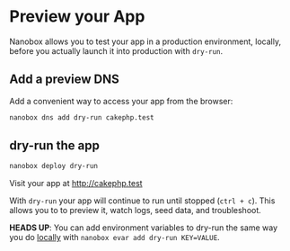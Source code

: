 # Preview your App

Nanobox allows you to test your app in a production environment, locally, before you actually launch it into production with `dry-run`.

## Add a preview DNS
Add a convenient way to access your app from the browser:

```bash
nanobox dns add dry-run cakephp.test
```

## dry-run the app

```bash
nanobox deploy dry-run
```

Visit your app at <a href="http://cakephp.test" target="\_blank">http://cakephp.test</a>

With `dry-run` your app will continue to run until stopped (`ctrl + c`). This allows you to to preview it, watch logs, seed data, and troubleshoot.

**HEADS UP**: You can add environment variables to dry-run the same way you do [locally](/php/cakephp/local-evars) with `nanobox evar add dry-run KEY=VALUE`.
